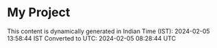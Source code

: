 # My Project

This content is dynamically generated in Indian Time (IST): 2024-02-05 13:58:44 IST
Converted to UTC: 2024-02-05 08:28:44 UTC

